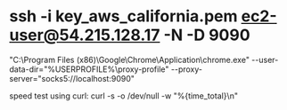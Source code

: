 # ssh -i key_aws_california.pem ec2-user@54.215.128.17 -N -D 9090

"C:\Program Files (x86)\Google\Chrome\Application\chrome.exe" --user-data-dir="%USERPROFILE%\proxy-profile" --proxy-server="socks5://localhost:9090"

speed test using curl: curl -s -o /dev/null -w "%{time_total}\n"

